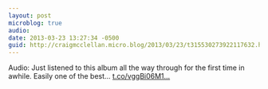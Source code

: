 ```yaml
---
layout: post
microblog: true
audio: 
date: 2013-03-23 13:27:34 -0500
guid: http://craigmcclellan.micro.blog/2013/03/23/t315530273922117632.html
---
```

Audio: Just listened to this album all the way through for the first time in awhile. Easily one of the best... [t.co/vggBi06M1...](http://t.co/vggBi06M1o)

